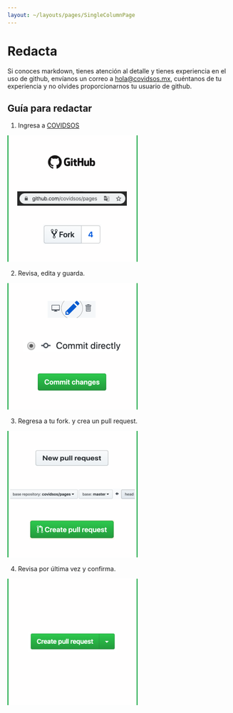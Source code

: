 ```yaml
---
layout: ~/layouts/pages/SingleColumnPage
---
```


# Redacta

Si conoces markdown, tienes atención al detalle y tienes experiencia en
 el uso de github, envíanos un correo a hola@covidsos.mx, cuéntanos de tu
  experiencia y no olvides proporcionarnos tu usuario de github.

## Guía para redactar

1. Ingresa a [COVIDSOS](https://github.com/covidsos/pages)

![Fork](./img/fork.png)

2. Revisa, edita y guarda.

![Commit](./img/commit.png)

3. Regresa a tu fork.
 y crea un pull request.
 
![NewPR](./img/new_pr.png)

4. Revisa por última vez y confirma.

![CreatePR](./img/create_pr.png)
